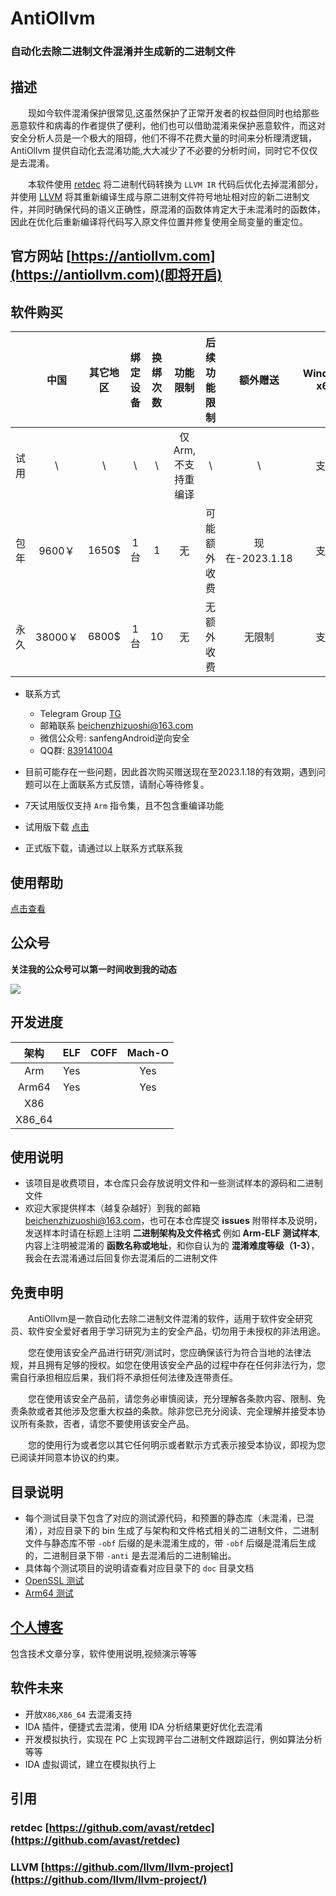 # AntiOllvm

### 自动化去除二进制文件混淆并生成新的二进制文件

## 描述

&emsp;&emsp;现如今软件混淆保护很常见,这虽然保护了正常开发者的权益但同时也给那些恶意软件和病毒的作者提供了便利，他们也可以借助混淆来保护恶意软件，而这对安全分析人员是一个极大的阻碍，他们不得不花费大量的时间来分析理清逻辑，AntiOllvm 提供自动化去混淆功能,大大减少了不必要的分析时间，同时它不仅仅是去混淆。

&emsp;&emsp;本软件使用 [retdec](https://github.com/avast/retdec) 将二进制代码转换为 `LLVM IR` 代码后优化去掉混淆部分，并使用 [LLVM](https://github.com/llvm/llvm-project) 将其重新编译生成与原二进制文件符号地址相对应的新二进制文件，并同时确保代码的语义正确性，原混淆的函数体肯定大于未混淆时的函数体，因此在优化后重新编译将代码写入原文件位置并修复使用全局变量的重定位。

## 官方网站 [https://antiollvm.com](https://antiollvm.com)(即将开启)

## 软件购买

|    |  中国 |其它地区|绑定设备|换绑次数|功能限制 			|后续功能限制|    额外赠送   |Windows x64| Linux x64 |macOS	  |
|:--:|:----: |:------:|:------:|:------:|:------: 			|:----------:|:-------------:|:----: 	 |:-----: 	 |:----:  |
|试用|   \   |    \   |   \    |    \   |仅Arm,不支持重编译 |   \        |       \       | 	  支持   |后续开放	 |后续开放|
|包年|9600￥ |  1650\$|  1台   |    1   |  无     			|可能额外收费| 现在-2023.1.18| 	  支持   |后续开放	 |后续开放|
|永久|38000￥|  6800\$|  1台   |   10   |  无     			| 无额外收费 |     无限制    | 	  支持   |后续开放	 |后续开放|

- 联系方式
  - Telegram Group [TG](https://t.me/antiollvm)
  - 邮箱联系 beichenzhizuoshi@163.com
  - 微信公众号: sanfengAndroid逆向安全
  - QQ群: [839141004](https://jq.qq.com/?_wv=1027&k=vNKrvgND)
- 目前可能存在一些问题，因此首次购买赠送现在至2023.1.18的有效期，遇到问题可以在上面联系方式反馈，请耐心等待修复。

- 7天试用版仅支持 `Arm` 指令集，且不包含重编译功能
- 试用版下载 [点击](releases)
- 正式版下载，请通过以上联系方式联系我

## 使用帮助
[点击查看](doc/README_CN.md)

## 公众号

**关注我的公众号可以第一时间收到我的动态**

![](https://cdn.jsdelivr.net/gh/sanfengAndroid/sanfengAndroid.github.io@main/images/wechat_channel.png)

## 开发进度

|  架构  | ELF | COFF | Mach-O |
| :----: | :-: | :--: | :----: |
|  Arm   | Yes |      |  Yes   |
| Arm64  | Yes |      |  Yes   |
|  X86   |     |      |        |
| X86_64 |     |      |        |

## 使用说明

- 该项目是收费项目，本仓库只会存放说明文件和一些测试样本的源码和二进制文件
- 欢迎大家提供样本（越复杂越好）到我的邮箱 [beichenzhizuoshi@163.com](https://mail.163.com/)，也可在本仓库提交 **issues** 附带样本及说明，发送样本时请在标题上注明 **二进制架构及文件格式** 例如 **Arm-ELF 测试样本**, 内容上注明被混淆的 **函数名称或地址**，和你自认为的 **混淆难度等级（1-3）**，我会在去混淆通过后回复你去混淆后的二进制文件

## 免责申明
&emsp;&emsp;AntiOllvm是一款自动化去除二进制文件混淆的软件，适用于软件安全研究员、软件安全爱好者用于学习研究为主的安全产品，切勿用于未授权的非法用途。  

&emsp;&emsp;您在使用该安全产品进行研究/测试时，您应确保该行为符合当地的法律法规，并且拥有足够的授权。如您在使用该安全产品的过程中存在任何非法行为，您需自行承担相应后果，我们将不承担任何法律及连带责任。  

&emsp;&emsp;您在使用该安全产品前，请您务必审慎阅读，充分理解各条款内容、限制、免责条款或者其他涉及您重大权益的条款。除非您已充分阅读、完全理解并接受本协议所有条款，否者，请您不要使用该安全产品。  

&emsp;&emsp;您的使用行为或者您以其它任何明示或者默示方式表示接受本协议，即视为您已阅读并同意本协议的约束。

## 目录说明

- 每个测试目录下包含了对应的测试源代码，和预置的静态库（未混淆，已混淆），对应目录下的 bin 生成了与架构和文件格式相关的二进制文件，二进制文件与静态库不带 `-obf` 后缀的是未混淆生成的，带 `-obf` 后缀是混淆后生成的，二进制目录下带 `-anti` 是去混淆后的二进制输出。
- 具体每个测试项目的说明请查看对应目录下的 `doc` 目录文档
- [OpenSSL 测试](OpenSSLTest/doc/README.md)
- [Arm64 测试](Arm64Test/README.md)


## [个人博客](https://sanfengandroid.github.io/blog)

包含技术文章分享，软件使用说明,视频演示等等

## 软件未来

- 开放`X86`,`X86_64` 去混淆支持
- IDA 插件，便捷式去混淆，使用 IDA 分析结果更好优化去混淆
- 开发模拟执行，实现在 PC 上实现跨平台二进制文件跟踪运行，例如算法分析等等
- IDA 虚拟调试，建立在模拟执行上

## 引用

### retdec [https://github.com/avast/retdec](https://github.com/avast/retdec)

### LLVM [https://github.com/llvm/llvm-project](https://github.com/llvm/llvm-project/)


